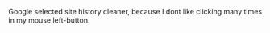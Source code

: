 Google selected site history cleaner, because I dont like clicking many times in my mouse left-button.
